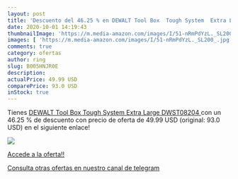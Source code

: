 ```yaml
---
layout: post
title: 'Descuento del 46.25 % en DEWALT Tool Box  Tough System  Extra Lar'
date: 2020-10-01 14:19:43
thumbnailImage: 'https://m.media-amazon.com/images/I/51-nRmPdYzL._SL200_.jpg'
images: [ 'https://m.media-amazon.com/images/I/51-nRmPdYzL._SL200_.jpg' ]
comments: true
category: ofertas
author: ring
slug: B005HNJR0E
description:
actualPrice: 49.99 USD
comparePrice: 93.0 USD
inStock: true
---
```


Tienes [DEWALT Tool Box  Tough System  Extra Large  DWST08204 ](https://www.amazon.com/dp/B005HNJR0E/?tag=redken08-20) con un 46.25 % de descuento con precio de oferta de 49.99 USD (original: 93.0 USD) en el siguiente enlace!

[![](https://m.media-amazon.com/images/I/51-nRmPdYzL._SL200_.jpg)](https://www.amazon.com/dp/B005HNJR0E/?tag=redken08-20)

[Accede a la oferta!!](https://www.amazon.com/dp/B005HNJR0E/?tag=redken08-20)

[Consulta otras ofertas en nuestro canal de telegram](https://t.me/s/ofertas25)
